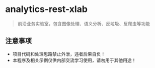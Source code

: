 # analytics-rest-xlab

> 前沿业务实验室，包含图像处理、语义分析、反垃圾、反爬虫等功能

## 注意事项
- 项目代码和处理思路禁止外泄，违者后果自负！
- 本程序及相关示例仅供内部交流学习使用，请勿用于其他用途！
